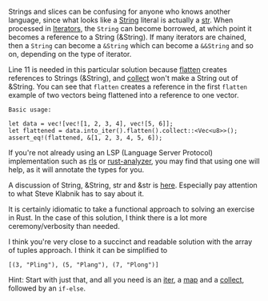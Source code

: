 Strings and slices can be confusing for anyone who knows another language, since
what looks like a
[String](https://doc.rust-lang.org/std/string/struct.String.html) literal is
actually a [str](https://doc.rust-lang.org/std/primitive.str.html). When
processed in
[Iterators](https://doc.rust-lang.org/std/iter/trait.Iterator.html), the
`String` can become borrowed, at which point it becomes a reference to a String
(&String). If many iterators are chained, then a `String` can become a `&String`
which can become a `&&String` and so on, depending on the type of iterator.

Line 11 is needed in this particular solution because
[flatten](https://doc.rust-lang.org/std/iter/trait.Iterator.html#method.flatten)
creates references to Strings (&String), and
[collect](https://doc.rust-lang.org/std/iter/trait.Iterator.html#method.collect)
won't make a String out of &String. You can see that `flatten` creates a
reference in the first `flatten` example of two vectors being flattened into a
reference to one vector.

```
Basic usage:

let data = vec![vec![1, 2, 3, 4], vec![5, 6]];
let flattened = data.into_iter().flatten().collect::<Vec<u8>>();
assert_eq!(flattened, &[1, 2, 3, 4, 5, 6]);
```

If you're not already using an LSP (Language Server Protocol) implementation
such as [rls](https://github.com/rust-lang/rls) or
[rust-analyzer](https://rust-analyzer.github.io/), you may find that using one
will help, as it will annotate the types for you.

A discussion of String, &String, str and &str is
[here](https://users.rust-lang.org/t/whats-the-difference-between-string-and-str/10177).
Especially pay attention to what Steve Klabnik has to say about it.

It is certainly idiomatic to take a functional approach to solving an exercise
in Rust. In the case of this solution, I think there is a lot more
ceremony/verbosity than needed.

I think you're very close to a succinct and readable solution with the array of
tuples approach. I think it can be simplified to

```
[(3, "Pling"), (5, "Plang"), (7, "Plong")]
```

Hint: Start with just that, and all you need is an
[iter](https://doc.rust-lang.org/std/primitive.slice.html#method.iter), a
[map](https://doc.rust-lang.org/std/iter/trait.Iterator.html#method.map) and a
[collect](https://doc.rust-lang.org/std/iter/trait.Iterator.html#method.collect),
followed by an `if-else`.

